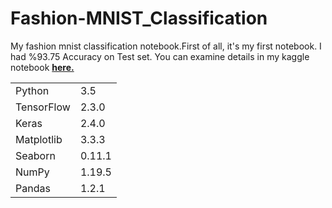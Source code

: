 # Fashion-MNIST_Classification
My fashion mnist classification notebook.First of all, it's my first notebook. I had %93.75 Accuracy on Test set. You can examine details in my kaggle notebook <a href="https://www.kaggle.com/umitsarioz/fashion-mnist-test-acc-93-73"><b>here.</b></a>


  <table>
  <tr>  
    <td> Python </td>
    <td> 3.5 </td>
    </tr>
  <tr><td>TensorFlow</td><td>2.3.0 </td></tr>
      <tr>
  <tr><td>Keras</td><td>2.4.0</td></tr>
      <td> Matplotlib </td>
      <td> 3.3.3 </td>
    </tr>
    <tr>
      <td> Seaborn </td>
      <td> 0.11.1 </td>
    </tr>
    <tr>
      <td> NumPy</td>
      <td> 1.19.5 </td>
    </tr>
    <tr>
      <td> Pandas</td>
      <td> 1.2.1 </td>
    </tr>
  </table>
